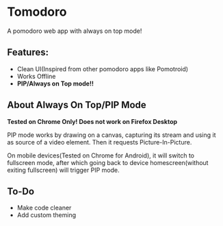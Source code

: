 # Tomodoro
 A pomodoro web app with always on top mode!

## Features:
* Clean UI(Inspired from other pomodoro apps like Pomotroid)
* Works Offline
* **PIP/Always on Top mode!!**

## About Always On Top/PIP Mode
**Tested on Chrome Only! Does not work on Firefox Desktop**

PIP mode works by drawing on a canvas, capturing its stream and using it as source of a video element. Then it requests Picture-In-Picture.

On mobile devices(Tested on Chrome for Android), it will switch to fullscreen mode, after which going back to device homescreen(without exiting fullscreen) will trigger PIP mode. 


## To-Do
* Make code cleaner
* Add custom theming